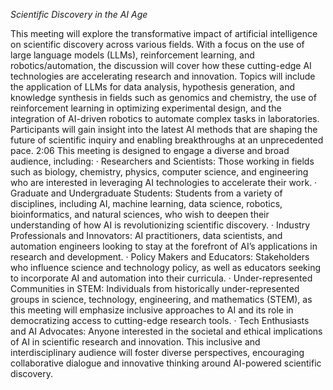 *Scientific Discovery in the AI Age*

This meeting will explore the transformative impact of artificial intelligence on scientific discovery across various fields. With a focus on the use of large language models (LLMs), reinforcement learning, and robotics/automation, the discussion will cover how these cutting-edge AI technologies are accelerating research and innovation. Topics will include the application of LLMs for data analysis, hypothesis generation, and knowledge synthesis in fields such as genomics and chemistry, the use of reinforcement learning in optimizing experimental design, and the integration of AI-driven robotics to automate complex tasks in laboratories. Participants will gain insight into the latest AI methods that are shaping the future of scientific inquiry and enabling breakthroughs at an unprecedented pace.
2:06
This meeting is designed to engage a diverse and broad audience, including:
·   Researchers and Scientists: Those working in fields such as biology, chemistry, physics, computer science, and engineering who are interested in leveraging AI technologies to accelerate their work.
·   Graduate and Undergraduate Students: Students from a variety of disciplines, including AI, machine learning, data science, robotics, bioinformatics, and natural sciences, who wish to deepen their understanding of how AI is revolutionizing scientific discovery.
·   Industry Professionals and Innovators: AI practitioners, data scientists, and automation engineers looking to stay at the forefront of AI’s applications in research and development.
·   Policy Makers and Educators: Stakeholders who influence science and technology policy, as well as educators seeking to incorporate AI and automation into their curricula.
·   Under-represented Communities in STEM: Individuals from historically under-represented groups in science, technology, engineering, and mathematics (STEM), as this meeting will emphasize inclusive approaches to AI and its role in democratizing access to cutting-edge research tools.
·   Tech Enthusiasts and AI Advocates: Anyone interested in the societal and ethical implications of AI in scientific research and innovation.
This inclusive and interdisciplinary audience will foster diverse perspectives, encouraging collaborative dialogue and innovative thinking around AI-powered scientific discovery.
